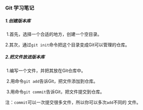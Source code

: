 ### Git 学习笔记

##### 1.创建版本库

​     1.首先，选择一个合适的地方，创建一个空目录。

​     2.其次，通过`git init`命令把这个目录变成Git可以管理的仓库。

##### 2.把文件放进版本库

​     1.编写一个文件，并把其放在Git仓库中。

​     2.用命令`git add`告诉Git，把文件添加到仓库。

​     3.用命令`git commit`告诉Git，把文件提交到仓库。

​     注：`commit`可以一次提交很多文件，所以你可以多次`add`不同的        文件。